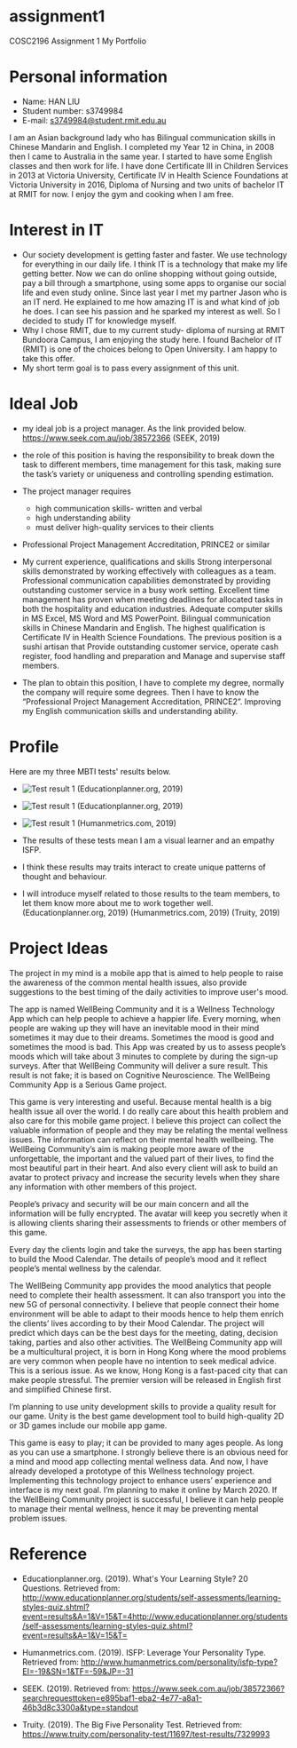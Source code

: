 # assignment1
COSC2196 Assignment 1 My Portfolio

# Personal information
* Name: HAN LIU
* Student number: s3749984
* E-mail: s3749984@student.rmit.edu.au

I am an Asian background lady who has Bilingual communication skills in Chinese Mandarin and English. I completed my Year 12 in China, in 2008 then I came to Australia in the same year. I started to have some English classes and then work for life. I have done Certificate III in Children Services in 2013 at Victoria University, Certificate IV in Health Science Foundations at Victoria University in 2016, Diploma of Nursing and two units of bachelor IT at RMIT for now. I enjoy the gym and cooking when I am free.


# Interest in IT
* Our society development is getting faster and faster. We use technology for everything in our daily life. I think IT is a technology that make my life getting better. Now we can do online shopping without going outside, pay a bill through a smartphone, using some apps to organise our social life and even study online. Since last year I met my partner Jason who is an IT nerd. He explained to me how amazing IT is and what kind of job he does. I can see his passion and he sparked my interest as well. So I decided to study IT for knowledge myself.
* Why I chose RMIT, due to my current study- diploma of nursing at RMIT Bundoora Campus, I am enjoying the study here. I found Bachelor of IT (RMIT) is one of the choices belong to Open University. I am happy to take this offer.
* My short term goal is to pass every assignment of this unit.

# Ideal Job
- my ideal job is a project manager. As the link provided below.
https://www.seek.com.au/job/38572366 (SEEK, 2019)
* the role of this position is having the responsibility to break down the task to different members, time management for this task, making sure the task’s variety or uniqueness and controlling spending estimation.
- The project manager requires
  - high communication skills- written and verbal
  - high understanding ability
  - must deliver high-quality services to their clients
- Professional Project Management Accreditation, PRINCE2 or similar

- My current experience, qualifications and skills
  Strong interpersonal skills demonstrated by working effectively with colleagues as a team.
  Professional communication capabilities demonstrated by providing outstanding customer service in a busy work setting.
  Excellent time management has proven when meeting deadlines for allocated tasks in both the hospitality and education industries.
  Adequate computer skills in MS Excel, MS Word and MS PowerPoint.
  Bilingual communication skills in Chinese Mandarin and English.
  The highest qualification is Certificate IV in Health Science Foundations.
  The previous position is a sushi artisan that Provide outstanding customer service, operate cash register, food handling and preparation and Manage and supervise staff members.
- The plan to obtain this position, I have to complete my degree, normally the company will require some degrees. Then I have to know the “Professional Project Management Accreditation, PRINCE2”. Improving my English communication skills and understanding ability.


# Profile
Here are my three MBTI tests' results below.

- ![Test result 1](https://raw.githubusercontent.com/annabelle131/assignment1/master/my-portfolio_files/image001.png)
 (Educationplanner.org, 2019)

- ![Test result 1](https://raw.githubusercontent.com/annabelle131/assignment1/master/my-portfolio_files/image002.png)
 (Educationplanner.org, 2019)

- ![Test result 1](https://raw.githubusercontent.com/annabelle131/assignment1/master/my-portfolio_files/image003.png)
 (Humanmetrics.com, 2019)

- The results of these tests mean I am a visual learner and an empathy ISFP.
- I think these results may traits interact to create unique patterns of thought and behaviour.
- I will introduce myself related to those results to the team members, to let them know more about me to work together well. (Educationplanner.org, 2019) (Humanmetrics.com, 2019) (Truity, 2019)

# Project Ideas

The project in my mind is a mobile app that is aimed to help people to raise the awareness of the common mental health issues, also provide suggestions to the best timing of the daily activities to improve user's mood.

The app is named WellBeing Community and it is a Wellness Technology App which can help people to achieve a happier life. Every morning, when people are waking up they will have an inevitable mood in their mind sometimes it may due to their dreams. Sometimes the mood is good and sometimes the mood is bad. This App was created by us to assess people’s moods which will take about 3 minutes to complete by during the sign-up surveys. After that WellBeing Community will deliver a sure result. This result is not fake; it is based on Cognitive Neuroscience. The WellBeing Community App is a Serious Game project.

This game is very interesting and useful. Because mental health is a big health issue all over the world. I do really care about this health problem and also care for this mobile game project. I believe this project can collect the valuable information of people and they may be relating the mental wellness issues. The information can reflect on their mental health wellbeing. The WellBeing Community’s aim is making people more aware of the unforgettable, the important and the valued part of their lives, to find the most beautiful part in their heart. And also every client will ask to build an avatar to protect privacy and increase the security levels when they share any information with other members of this project.

People’s privacy and security will be our main concern and all the information will be fully encrypted. The avatar will keep you secretly when it is allowing clients sharing their assessments to friends or other members of this game.

Every day the clients login and take the surveys, the app has been starting to build the Mood Calendar. The details of people’s mood and it reflect people’s mental wellness by the calendar.

The WellBeing Community app provides the mood analytics that people need to complete their health assessment. It can also transport you into the new 5G of personal connectivity. I believe that people connect their home environment will be able to adapt to their moods hence to help them enrich the clients’ lives according to by their Mood Calendar. The project will predict which days can be the best days for the meeting, dating, decision taking, parties and also other activities. The WellBeing Community app will be a multicultural project, it is born in Hong Kong where the mood problems are very common when people have no intention to seek medical advice. This is a serious issue. As we know, Hong Kong is a fast-paced city that can make people stressful. The premier version will be released in English first and simplified Chinese first.

I’m planning to use unity development skills to provide a quality result for our game. Unity is the best game development tool to build high-quality 2D or 3D games include our mobile app game.

This game is easy to play; it can be provided to many ages people. As long as you can use a smartphone.
I strongly believe there is an obvious need for a mind and mood app collecting mental wellness data. And now, I have already developed a prototype of this Wellness technology project. Implementing this technology project to enhance users’ experience and interface is my next goal. I’m planning to make it online by March 2020. If the WellBeing Community project is successful, I believe it can help people to manage their mental wellness, hence it may be preventing mental problem issues.

# Reference
- Educationplanner.org. (2019). What's Your Learning Style? 20 Questions. Retrieved from: http://www.educationplanner.org/students/self-assessments/learning-styles-quiz.shtml?event=results&A=1&V=15&T=4http://www.educationplanner.org/students/self-assessments/learning-styles-quiz.shtml?event=results&A=1&V=15&T=

- Humanmetrics.com. (2019). ISFP: Leverage Your Personality Type. Retrieved from: http://www.humanmetrics.com/personality/isfp-type?EI=-19&SN=1&TF=-59&JP=-31

- SEEK. (2019). Retrieved from: https://www.seek.com.au/job/38572366?searchrequesttoken=e895baf1-eba2-4e77-a8a1-46b3d8c3300a&type=standout

- Truity. (2019). The Big Five Personality Test. Retrieved from: https://www.truity.com/personality-test/11697/test-results/7329993
